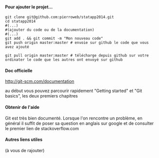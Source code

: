#### Pour ajouter le projet...

    git clone git@github.com:pierroweb/statapp2014.git
    cd statapp2014
    #(...)
    #(ajouter du code ou de la documentation)
    #(...)
    git add . && git commit -m "Mon nouveau code"
    git push origin master:master # envoie sur github le code que vous avez ajouté
    
    git pull origin master:master # télécharge depuis github sur votre ordinater le code que les autres ont envoyé sur github
    


#### Doc officielle

http://git-scm.com/documentation

au début vous pouvez parcourir rapidement "Getting started" et "Git basics", les deux premiers chapitres


#### Obtenir de l'aide

Git est très bien documenté. Lorsque l'on rencontre un problème, en général il suffit de poser sa question en anglais sur google et de consulter le premier lien de stackoverflow.com


#### Autres liens utiles

(à vous de rajouter)
